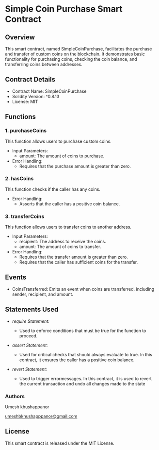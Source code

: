 # Simple Coin Purchase Smart Contract

## Overview

This smart contract, named SimpleCoinPurchase, facilitates the purchase and transfer of custom coins on the blockchain. It demonstrates basic functionality for purchasing coins, checking the coin balance, and transferring coins between addresses.

## Contract Details

- Contract Name: SimpleCoinPurchase
- Solidity Version: ^0.8.13
- License: MIT

## Functions

### 1. purchaseCoins

This function allows users to purchase custom coins.

- Input Parameters:
  - amount: The amount of coins to purchase.
- Error Handling:
  - Requires that the purchase amount is greater than zero.

### 2. hasCoins

This function checks if the caller has any coins.

- Error Handling:
  - Asserts that the caller has a positive coin balance.

### 3. transferCoins

This function allows users to transfer coins to another address.

- Input Parameters:
  - recipient: The address to receive the coins.
  - amount: The amount of coins to transfer.
- Error Handling:
  - Requires that the transfer amount is greater than zero.
  - Requires that the caller has sufficient coins for the transfer.

## Events

- CoinsTransferred: Emits an event when coins are transferred, including sender, recipient, and amount.

## Statements Used

- *require Statement:*
  - Used to enforce conditions that must be true for the function to proceed.

- *assert Statement:*
  - Used for critical checks that should always evaluate to true. In this contract, it ensures the caller has a positive coin balance.

- *revert Statement:*
  - Used to trigger errormessages. In this contract, it is used to revert the current transaction and undo all changes made to the state

### Authors

Umesh khushappanor

umeshbkhushapppanor@gmail.com

## License

This smart contract is released under the MIT License.
